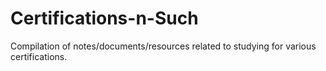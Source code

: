 # Certifications-n-Such
Compilation of notes/documents/resources related to studying for various certifications.
